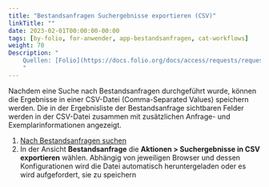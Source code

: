 ```yaml
---
title: "Bestandsanfragen Suchergebnisse exportieren (CSV)"
linkTitle: ""
date: 2023-02-01T00:00:00-00:00
tags: [by-folio, for-anwender, app-bestandsanfragen, cat-workflows]
weight: 70
Description: "
    Quellen: [Folio](https://docs.folio.org/docs/access/requests/requests/#exporting-your-search-results-to-csv) & [GBV](https://info.gbv.de/pages/viewpage.action?pageId=843317407)
    "
---
```


Nachdem eine Suche nach Bestandsanfragen durchgeführt wurde, können die Ergebnisse in einer CSV-Datei (Comma-Separated Values) speichern werden. Die in der Ergebnisliste der Bestandsanfrage sichtbaren Felder werden in der CSV-Datei zusammen mit zusätzlichen Anfrage- und Exemplarinformationen angezeigt.

1.  [Nach Bestandsanfragen suchen](https://info.gbv.de/display/FOLIOGBVEXTERN/Folio%3A+Bestandsanfragen+suchen)
2.  In der Ansicht **Bestandsanfrage** die **Aktionen > Suchergebnisse in CSV exportieren** wählen. Abhängig von jeweiligen Browser und dessen Konfigurationen wird die Datei automatisch heruntergeladen oder es wird aufgefordert, sie zu speichern
